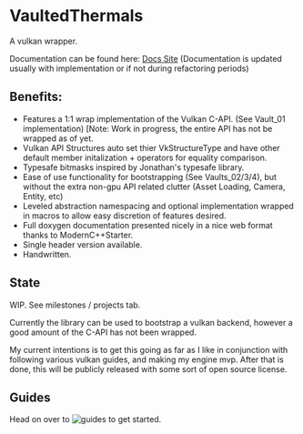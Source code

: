 # VaultedThermals
A vulkan wrapper. 

Documentation can be found here: [Docs Site](https://edsabode.dev/VaultedThermals/)
(Documentation is updated usually with implementation or if not during refactoring periods)

## Benefits:
- Features a 1:1 wrap implementation of the Vulkan C-API. (See Vault_01 implementation) [Note: Work in progress, the entire API has not be wrapped as of yet.
- Vulkan API Structures auto set thier VkStructureType and have other default member initalization + operators for equality comparison.
- Typesafe bitmasks inspired by Jonathan's typesafe library.
- Ease of use functionality for bootstrapping (See Vaults_02/3/4), but without the extra non-gpu API related clutter (Asset Loading, Camera, Entity, etc)
- Leveled abstraction namespacing and optional implementation wrapped in macros to allow easy discretion of features desired.
- Full doxygen documentation presented nicely in a nice web format thanks to ModernC++Starter.
- Single header version available.
- Handwritten.

## State
WIP. See milestones / projects tab.

Currently the library can be used to bootstrap a vulkan backend, however a good amount of the C-API has not been wrapped.

My current intentions is to get this going as far as I like in conjunction with following various vulkan guides, and making my engine mvp. 
After that is done, this will be publicly released with some sort of open source license.

## Guides

Head on over to ![guides](https://github.com/Ed94/VaultedThermals/tree/master/guides) to get started.

